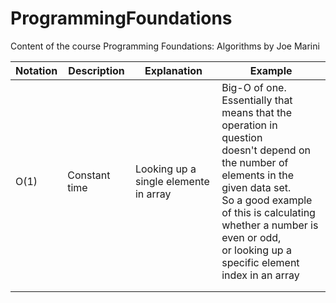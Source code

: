 # ProgrammingFoundations
Content of the course Programming Foundations: Algorithms by Joe Marini

| Notation 	| Description   	| Explanation                           	| Example                                                                                                                                                                                                                                                                       	|
|----------	|---------------	|---------------------------------------	|-------------------------------------------------------------------------------------------------------------------------------------------------------------------------------------------------------------------------------------------------------------------------------	|
| O(1)     	| Constant time 	| Looking up a single elemente in array 	| Big-O of one.<br>Essentially that means that the operation in question<br>doesn't depend on the number of elements in the given data set. <br>So a good example of this is calculating whether a number is even or odd,<br>or looking up a specific element index in an array 	|
|          	|               	|                                       	|                                                                                                                                                                                                                                                                               	|
|          	|               	|                                       	|                                                                                                                                                                                                                                                                               	|
